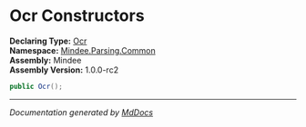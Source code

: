 ﻿<!--  
  <auto-generated>   
    The contents of this file were generated by a tool.  
    Changes to this file may be list if the file is regenerated  
  </auto-generated>   
-->

# Ocr Constructors

**Declaring Type:** [Ocr](../index.md)  
**Namespace:** [Mindee.Parsing.Common](../../index.md)  
**Assembly:** Mindee  
**Assembly Version:** 1.0.0\-rc2

```csharp
public Ocr();
```
___

*Documentation generated by [MdDocs](https://github.com/ap0llo/mddocs)*
